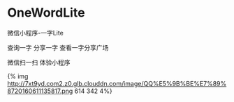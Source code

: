 # OneWordLite
微信小程序-一字Lite

查询一字 分享一字 查看一字分享广场

微信扫一扫 体验小程序

{% img http://7xt9yd.com2.z0.glb.clouddn.com/image/QQ%E5%9B%BE%E7%89%8720160611135817.png 614 342 4%}